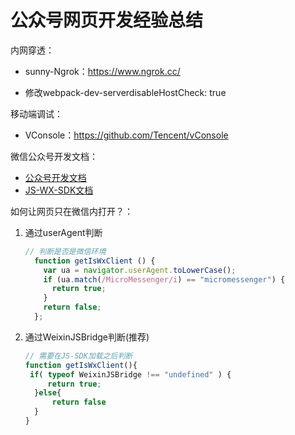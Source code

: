 # 公众号网页开发经验总结

内网穿透：

- sunny-Ngrok：https://www.ngrok.cc/

- 修改webpack-dev-serverdisableHostCheck: true

移动端调试：

- VConsole：https://github.com/Tencent/vConsole

微信公众号开发文档：

- [公众号开发文档](https://developers.weixin.qq.com/doc/offiaccount/Getting_Started/Overview.html3)
- [JS-WX-SDK文档](https://developers.weixin.qq.com/doc/offiaccount/OA_Web_Apps/JS-SDK.html)

如何让网页只在微信内打开？：

1. 通过userAgent判断

   ```js
   // 判断是否是微信环境
     function getIsWxClient () {
       var ua = navigator.userAgent.toLowerCase();
       if (ua.match(/MicroMessenger/i) == "micromessenger") {
         return true;
       }
       return false;
     };
   ```

   

2. 通过WeixinJSBridge判断(推荐)

   ```js
   // 需要在JS-SDK加载之后判断
   function getIsWxClient(){
    if( typeof WeixinJSBridge !== "undefined" ) {
        return true;
     }else{
         return false
     }
   }
   ```

   
